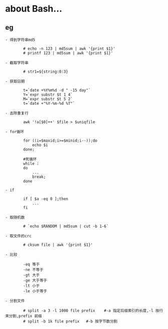 about Bash...
==============

eg
---

    - 得到字符串md5

            # echo -n 123 | md5sum | awk '{print $1}'
            # printf 123 | md5sum | awk '{print $1}'

    - 截取字符串

            # str1=${string:0:3}

    - 获取日期

            t=`date +%Y%m%d -d " -15 day"`
            Y=`expr substr $t 1 4`
            M=`expr substr $t 5 2`
            t=`date +"%Y-%m-%d %T"`

    - 去除重复行

            awk '!a[$0]++' $file > $uniqfile

    - for循环

            for ((i=$maxid;i>=$minid;i--));do
                echo $i
            done;

            #死循环
            while :
            do
                ...
                break;
            done

    - if

            if [ $a -eq 0 ];then
                ...
            fi

    - 取随机数

            # `echo $RANDOM | md5sum | cut -b 1-6`

    - 取文件的crc

            # cksum file | awk '{print $1}'

    - 比较

            -eq 等于 
            -ne 不等于 
            -gt 大于 
            -ge 大于等于 
            -lt 小于 
            -le 小于等于 

    - 分割文件

            # split -a 3 -l 1000 file prefix    #-a 指定后缀索引的长度,-l 按行来分割,prefix 前缀
            # split -b 1k file prefix   #-b 按字节数分割




